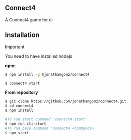 ## Connect4
A Connect4 game for cli

## Installation
> [!IMPORTANT]
> You need to have installed nodejs

**npm:**
```bash
$ npm install -g @jonathangomz/connect4

$ connect4 start
```

**From repository**
```bash
$ git clone https://github.com/jonathangomz/connect4.git
$ cd connect4
$ npm install

#To run start command 'connect4 start'
$ npm run cli-start
#To run base command 'connect4 <commands>'
$ npm start
```
